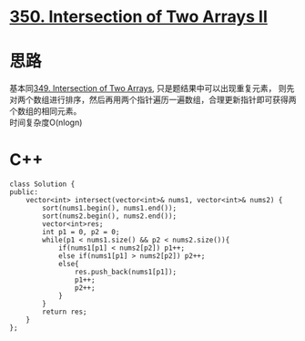 # [350. Intersection of Two Arrays II](https://leetcode.com/problems/intersection-of-two-arrays-ii/description/)
# 思路
基本同[349. Intersection of Two Arrays](https://leetcode.com/problems/intersection-of-two-arrays/description/), 只是题结果中可以出现重复元素，
则先对两个数组进行排序，然后再用两个指针遍历一遍数组，合理更新指针即可获得两个数组的相同元素。   
时间复杂度O(nlogn)
# C++
```
class Solution {
public:
    vector<int> intersect(vector<int>& nums1, vector<int>& nums2) {
        sort(nums1.begin(), nums1.end());
        sort(nums2.begin(), nums2.end());
        vector<int>res;
        int p1 = 0, p2 = 0;
        while(p1 < nums1.size() && p2 < nums2.size()){
            if(nums1[p1] < nums2[p2]) p1++;
            else if(nums1[p1] > nums2[p2]) p2++;
            else{
                res.push_back(nums1[p1]);
                p1++;
                p2++;
            }
        }
        return res;
    }
};
```
